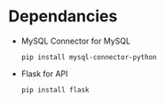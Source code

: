 # Dependancies

- MySQL Connector for MySQL

    ``` shell
    pip install mysql-connector-python
    ```

- Flask for API

    ``` shell
    pip install flask
    ```
